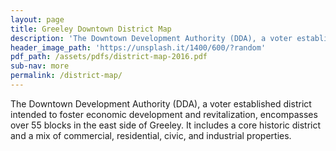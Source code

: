```yaml
---
layout: page
title: Greeley Downtown District Map
description: 'The Downtown Development Authority (DDA), a voter established district intended to foster economic development and revitalization, encompasses over 55 blocks in the east side of Greeley. It includes a core historic district and a mix of commercial, residential, civic, and industrial properties.'
header_image_path: 'https://unsplash.it/1400/600/?random'
pdf_path: /assets/pdfs/district-map-2016.pdf
sub-nav: more
permalink: /district-map/
---
```



The Downtown Development Authority (DDA), a voter established district intended to foster economic development and revitalization, encompasses over 55 blocks in the east side of Greeley. It includes a core historic district and a mix of commercial, residential, civic, and industrial properties.